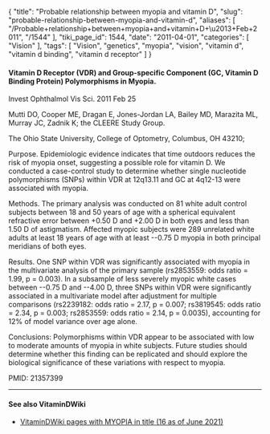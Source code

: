 {
    "title": "Probable relationship between myopia and vitamin D",
    "slug": "probable-relationship-between-myopia-and-vitamin-d",
    "aliases": [
        "/Probable+relationship+between+myopia+and+vitamin+D+\u2013+Feb+2011",
        "/1544"
    ],
    "tiki_page_id": 1544,
    "date": "2011-04-01",
    "categories": [
        "Vision"
    ],
    "tags": [
        "Vision",
        "genetics",
        "myopia",
        "vision",
        "vitamin d",
        "vitamin d binding",
        "vitamin d receptor"
    ]
}


#### Vitamin D Receptor (VDR) and Group-specific Component (GC, Vitamin D Binding Protein) Polymorphisms in Myopia.

Invest Ophthalmol Vis Sci. 2011 Feb 25

Mutti DO, Cooper ME, Dragan E, Jones-Jordan LA, Bailey MD, Marazita ML, Murray JC, Zadnik K; the CLEERE Study Group.

The Ohio State University, College of Optometry, Columbus, OH 43210;

Purpose. Epidemiologic evidence indicates that time outdoors reduces the risk of myopia onset, suggesting a possible role for vitamin D. We conducted a case-control study to determine whether single nucleotide polymorphisms (SNPs) within VDR at 12q13.11 and GC at 4q12-13 were associated with myopia. 

Methods. The primary analysis was conducted on 81 white adult control subjects between 18 and 50 years of age with a spherical equivalent refractive error between +0.50 D and +2.00 D in both eyes and less than 1.50 D of astigmatism. Affected myopic subjects were 289 unrelated white adults at least 18 years of age with at least --0.75 D myopia in both principal meridians of both eyes. 

Results. One SNP within VDR was significantly associated with myopia in the multivariate analysis of the primary sample (rs2853559: odds ratio = 1.99, p = 0.003). In a subsample of less severely myopic white cases between --0.75 D and --4.00 D, three SNPs within VDR were significantly associated in a multivariate model after adjustment for multiple comparisons (rs2239182: odds ratio = 2.17, p = 0.007; rs3819545: odds ratio = 2.34, p = 0.003; rs2853559: odds ratio = 2.14, p = 0.0035), accounting for 12% of model variance over age alone. 

Conclusions: Polymorphisms within VDR appear to be associated with low to moderate amounts of myopia in white subjects. Future studies should determine whether this finding can be replicated and should explore the biological significance of these variations with respect to myopia.

PMID: 21357399 

---

#### See also VitaminDWiki

* [VitaminDWiki pages with MYOPIA in title (16 as of June 2021)](https://VitaminDWiki.com/Moderate+to+high+Myopia+2X+more+likely+if+low+Vitamin+D+%28China%29+%E2%80%93+June+2021#VitaminDWili_pages_containing_Myopia_in_title)